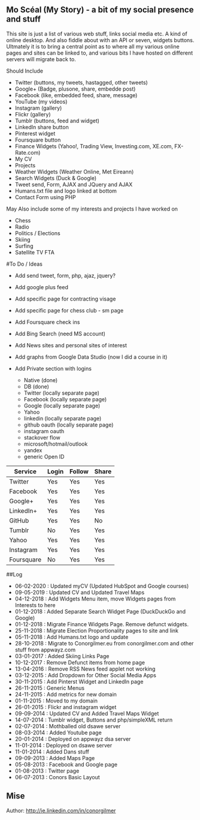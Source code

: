 ## Mo Scéal (My Story) - a bit of my social presence and stuff

This site is just a list of various web stuff, links social media etc. A kind of online desktop.
And also fiddle about with an API or seven, widgets buttons. Ultmately it is to bring a central point as to where all my various online pages and sites can be linked to, and various bits I have hosted on different servers will migrate back to. 

Should Include
- Twitter (buttons, my tweets, hastagged, other tweets)
- Google+ (Badge, plusone, share, embedde post)
- Facebook (like, embedded feed, share, message)
- YouTube (my videos)
- Instagram (gallery)
- Flickr (gallery)
- Tumblr (buttons, feed and widget)
- LinkedIn share button
- Pinterest widget
- Foursquare button
- Finance Widgets (Yahoo!, Trading View, Investing.com, XE.com, FX-Rate.com)
- My CV
- Projects
- Weather Widgets (Weather Online, Met Eireann)
- Search Widgets (Duck & Google)
- Tweet send, Form, AJAX and JQuery and AJAX
- Humans.txt file and logo linked at bottom
- Contact Form using PHP

May Also include some of my interests and projects I have worked on
- Chess
- Radio
- Politics / Elections
- Skiing
- Surfing
- Satellite TV FTA

#To Do / Ideas
- Add send tweet, form, php, ajaz, jquery?
- Add google plus feed
- Add specific page for contracting visage
- Add specific page for chess club - sm page
- Add Foursquare check ins
- Add Bing Search (need MS account)
- Add News sites and personal sites of interest
- Add graphs from Google Data Studio (now I did a course in it)


- Add Private section with logins
  - Native (done)
  - DB (done)
  - Twitter (locally separate page)
  - Facebook (locally separate page)
  - Google (locally separate page)
  - Yahoo
  - linkedin (locally separate page)
  - github oauth (locally separate page)
  - instagram oauth
  - stackover flow
  - microsoft/hotmail/outlook
  - yandex
  - generic Open ID

Service  | Login | Follow | Share 
------------- | ------------- | ------------- | -------------
Twitter  | Yes | Yes | Yes
Facebook  | Yes | Yes | Yes
Google+  | Yes | Yes | Yes
LinkedIn+  | Yes | Yes | Yes
GitHub  | Yes | Yes | No
Tumblr  | No | Yes | Yes
Yahoo  | Yes | Yes | Yes
Instagram  | Yes | Yes | Yes
Foursquare  | No | Yes | Yes

##Log
- 06-02-2020 : Updated myCV (Updated HubSpot and Google courses) 
- 09-05-2019 : Updated CV and Updated Travel Maps 
- 04-12-2018 : Add Widgets Menu item, move Widgets pages from Interests to here
- 01-12-2018 : Added Separate Search Widget Page (DuckDuckGo and Google)
- 01-12-2018 : Migrate Finance Widgets Page. Remove defunct widgets.
- 25-11-2018 : Migrate Election Proportionality pages to site and link
- 05-11-2018 : Add Humans.txt logo and update
- 28-10-2018 : Migrate to Conorgilmer.eu from conorgilmer.com and other stuff from  appwayz.com 
- 03-01-2017 : Added Skiing Links Page
- 10-12-2017 : Remove Defunct items from home page
- 13-04-2016 : Remove RSS News feed applet not working 
- 03-12-2015 : Add Dropdown for Other Social Media Apps
- 30-11-2015 : Add Pinterst Widget and LinkedIn page 
- 26-11-2015 : Generic Menus
- 24-11-2015 : Add metrics for new domain
- 01-11-2015 : Moved to my domain
- 26-01-2015 : Flickr and instagram widget
- 09-09-2014 : Updated CV and Added Travel Maps Widget
- 14-07-2014 : Tumblr widget, Buttons and php/simpleXML return
- 02-07-2014 : Mothballed old dsawe server
- 08-03-2014 : Added Youtube page
- 20-01-2014 : Deployed on appwayz dsa server
- 11-01-2014 : Deployed on dsawe server
- 11-01-2014 : Added Dans stuff
- 09-09-2013 : Added Maps Page
- 05-08-2013 : Facebook and Google page
- 01-08-2013 : Twitter page
- 06-07-2013 : Conors Basic Layout

## Mise
Author: http://ie.linkedin.com/in/conorgilmer



